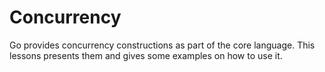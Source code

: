 Concurrency
===

Go provides concurrency constructions as part of the core language. This lessons presents them and gives some examples on how to use it.
